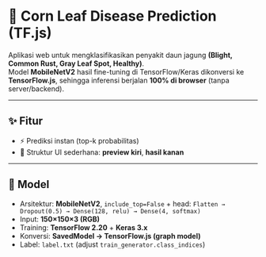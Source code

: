 # 🌽 Corn Leaf Disease Prediction (TF.js)

Aplikasi web untuk mengklasifikasikan penyakit daun jagung **(Blight, Common Rust, Gray Leaf Spot, Healthy)**.  
Model **MobileNetV2** hasil fine-tuning di TensorFlow/Keras dikonversi ke **TensorFlow.js**, sehingga inferensi berjalan **100% di browser** (tanpa server/backend).

---

## ✨ Fitur
- ⚡ Prediksi instan (top-k probabilitas)
- 🧩 Struktur UI sederhana: **preview kiri**, **hasil kanan**

---

## 🧠 Model
- Arsitektur: **MobileNetV2**, `include_top=False` + head: `Flatten → Dropout(0.5) → Dense(128, relu) → Dense(4, softmax)`
- Input: **150×150×3 (RGB)**
- Training: **TensorFlow 2.20** + **Keras 3.x**
- Konversi: **SavedModel → TensorFlow.js (graph model)**
- Label: `label.txt` (adjust `train_generator.class_indices`)

